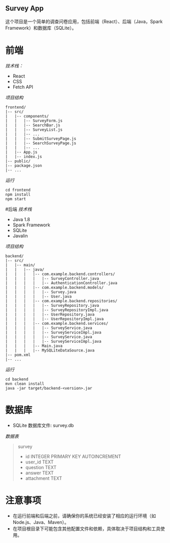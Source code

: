 ## Survey App
这个项目是一个简单的调查问卷应用，包括前端（React）、后端（Java，Spark Framework）和数据库（SQLite）。

# 前端
*技术栈：*
- React
- CSS
- Fetch API

*项目结构*
```
frontend/
|-- src/
|   |-- components/
|   |   |-- SurveyForm.js
|   |   |-- SearchBar.js
|   |   |-- SurveyList.js
|   |   |-- ...
|   |   |-- SubmitSurveyPage.js
|   |   |-- SearchSurveyPage.js
|   |   |-- ...
|   |-- App.js
|   |-- index.js
|-- public/
|-- package.json
|-- ...
```
*运行*
```
cd frontend
npm install
npm start
```


#后端
*技术栈*
- Java 1.8
- Spark Framework
- SQLite
- Javalin

*项目结构*
```
backend/
|-- src/
|   |-- main/
|   |   |-- java/
|   |   |   |-- com.example.backend.controllers/
|   |   |   |   |-- SurveyController.java
|   |   |   |   |-- AuthenticationController.java
|   |   |   |-- com.example.backend.models/
|   |   |   |   |-- Survey.java
|   |   |   |   |-- User.java
|   |   |   |-- com.example.backend.repositories/
|   |   |   |   |-- SurveyRepository.java
|   |   |   |   |-- SurveyRepositoryImpl.java
|   |   |   |   |-- UserRepository.java
|   |   |   |   |-- UserRepositoryImpl.java
|   |   |   |-- com.example.backend.services/
|   |   |   |   |-- SurveyService.java
|   |   |   |   |-- SurveyServiceImpl.java
|   |   |   |   |-- SurveyService.java
|   |   |   |   |-- SurveyServiceImpl.java
|   |   |   |-- Main.java
|   |   |   |-- MySQLiteDataSource.java
|-- pom.xml
|-- ...
```

*运行*
```
cd backend
mvn clean install
java -jar target/backend-<version>.jar
```

# 数据库
- SQLite
数据库文件: survey.db

*数据表*
> survey
> - id INTEGER PRIMARY KEY AUTOINCREMENT
> - user_id TEXT
> - question TEXT
> - answer TEXT
> - attachment TEXT

# 注意事项
- 在运行前端和后端之前，请确保你的系统已经安装了相应的运行环境（如 Node.js、Java、Maven）。
- 在项目根目录下可能包含其他配置文件和依赖，具体取决于项目结构和工具使用。





